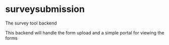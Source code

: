 # surveysubmission
The survey tool backend


This backend will handle the form upload and a simple portal for viewing the forms
